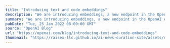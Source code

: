 ```yaml
---
title: "Introducing text and code embeddings"
description: "We are introducing embeddings, a new endpoint in the OpenAI API that makes it easy to perform natural language and code tasks like semantic search, clustering, topic modeling, and classification."
summary: "We are introducing embeddings, a new endpoint in the OpenAI API that makes it easy to perform natural language and code tasks like semantic search, clustering, topic modeling, and classification."
pubDate: "Tue, 25 Jan 2022 08:00:00 GMT"
source: "OpenAI Blog"
url: "https://openai.com/blog/introducing-text-and-code-embeddings"
thumbnail: "https://raisex-llc.github.io/ai-news-curation-site/assets/openai_logo.png"
---
```



